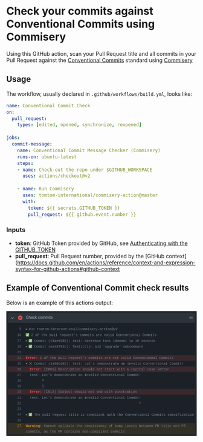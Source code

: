 <!--
Copyright (C) 2020-2022, TomTom (http://tomtom.com).

Licensed under the Apache License, Version 2.0 (the "License");
you may not use this file except in compliance with the License.
You may obtain a copy of the License at

   http://www.apache.org/licenses/LICENSE-2.0

Unless required by applicable law or agreed to in writing, software
distributed under the License is distributed on an "AS IS" BASIS,
WITHOUT WARRANTIES OR CONDITIONS OF ANY KIND, either express or implied.
See the License for the specific language governing permissions and
limitations under the License.
-->

# Check your commits against Conventional Commits using Commisery

Using this GitHub action, scan your Pull Request title and all commits in your Pull Request against
the [Conventional Commits](https://www.conventionalcommits.org/en/v1.0.0/) standard using [Commisery](https://pypi.org/project/commisery/)

## Usage

The workflow, usually declared in `.github/workflows/build.yml`, looks like:

```yaml
name: Conventional Commit Check
on:
  pull_request:
    types: [edited, opened, synchronize, reopened]

jobs:
  commit-message:
    name: Conventional Commit Message Checker (Commisery)
    runs-on: ubuntu-latest
    steps:       
    - name: Check-out the repo under $GITHUB_WORKSPACE
      uses: actions/checkout@v2

    - name: Run Commisery
      uses: tomtom-international/commisery-action@master
      with:
        token: ${{ secrets.GITHUB_TOKEN }}
        pull_request: ${{ github.event.number }}
```

### Inputs

- **token**: GitHub Token provided by GitHub, see [Authenticating with the GITHUB_TOKEN](https://help.github.com/en/actions/automating-your-workflow-with-github-actions/authenticating-with-the-github_token)
- **pull_request**: Pull Request number, provided by the [GitHub context](https://docs.github.com/en/actions/reference/context-and-expression-syntax-for-github-actions#github-context


## Example of Conventional Commit check results

Below is an example of this actions output:

![Example](resources/example.png)
